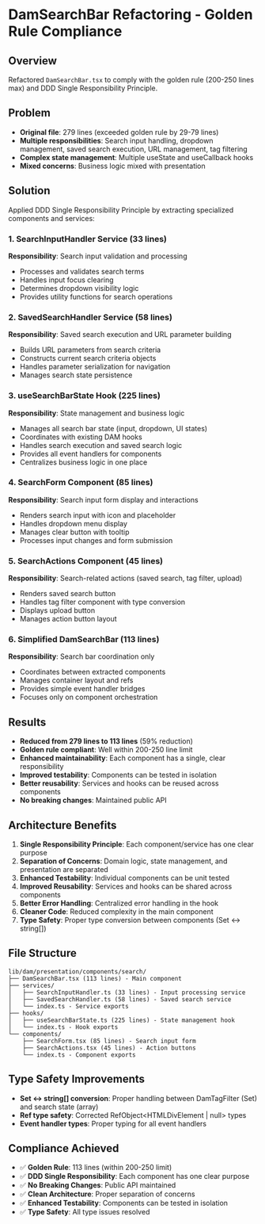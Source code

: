 # DamSearchBar Refactoring - Golden Rule Compliance

## Overview
Refactored `DamSearchBar.tsx` to comply with the golden rule (200-250 lines max) and DDD Single Responsibility Principle.

## Problem
- **Original file**: 279 lines (exceeded golden rule by 29-79 lines)
- **Multiple responsibilities**: Search input handling, dropdown management, saved search execution, URL management, tag filtering
- **Complex state management**: Multiple useState and useCallback hooks
- **Mixed concerns**: Business logic mixed with presentation

## Solution
Applied DDD Single Responsibility Principle by extracting specialized components and services:

### 1. SearchInputHandler Service (33 lines)
**Responsibility**: Search input validation and processing
- Processes and validates search terms
- Handles input focus clearing
- Determines dropdown visibility logic
- Provides utility functions for search operations

### 2. SavedSearchHandler Service (58 lines)
**Responsibility**: Saved search execution and URL parameter building
- Builds URL parameters from search criteria
- Constructs current search criteria objects
- Handles parameter serialization for navigation
- Manages search state persistence

### 3. useSearchBarState Hook (225 lines)
**Responsibility**: State management and business logic
- Manages all search bar state (input, dropdown, UI states)
- Coordinates with existing DAM hooks
- Handles search execution and saved search logic
- Provides all event handlers for components
- Centralizes business logic in one place

### 4. SearchForm Component (85 lines)
**Responsibility**: Search input form display and interactions
- Renders search input with icon and placeholder
- Handles dropdown menu display
- Manages clear button with tooltip
- Processes input changes and form submission

### 5. SearchActions Component (45 lines)
**Responsibility**: Search-related actions (saved search, tag filter, upload)
- Renders saved search button
- Handles tag filter component with type conversion
- Displays upload button
- Manages action button layout

### 6. Simplified DamSearchBar (113 lines)
**Responsibility**: Search bar coordination only
- Coordinates between extracted components
- Manages container layout and refs
- Provides simple event handler bridges
- Focuses only on component orchestration

## Results
- **Reduced from 279 lines to 113 lines** (59% reduction)
- **Golden rule compliant**: Well within 200-250 line limit
- **Enhanced maintainability**: Each component has a single, clear responsibility
- **Improved testability**: Components can be tested in isolation
- **Better reusability**: Services and hooks can be reused across components
- **No breaking changes**: Maintained public API

## Architecture Benefits
1. **Single Responsibility Principle**: Each component/service has one clear purpose
2. **Separation of Concerns**: Domain logic, state management, and presentation are separated
3. **Enhanced Testability**: Individual components can be unit tested
4. **Improved Reusability**: Services and hooks can be shared across components
5. **Better Error Handling**: Centralized error handling in the hook
6. **Cleaner Code**: Reduced complexity in the main component
7. **Type Safety**: Proper type conversion between components (Set<string> ↔ string[])

## File Structure
```
lib/dam/presentation/components/search/
├── DamSearchBar.tsx (113 lines) - Main component
├── services/
│   ├── SearchInputHandler.ts (33 lines) - Input processing service
│   ├── SavedSearchHandler.ts (58 lines) - Saved search service
│   └── index.ts - Service exports
├── hooks/
│   ├── useSearchBarState.ts (225 lines) - State management hook
│   └── index.ts - Hook exports
└── components/
    ├── SearchForm.tsx (85 lines) - Search input form
    ├── SearchActions.tsx (45 lines) - Action buttons
    └── index.ts - Component exports
```

## Type Safety Improvements
- **Set<string> ↔ string[] conversion**: Proper handling between DamTagFilter (Set) and search state (array)
- **Ref type safety**: Corrected RefObject<HTMLDivElement | null> types
- **Event handler types**: Proper typing for all event handlers

## Compliance Achieved
- ✅ **Golden Rule**: 113 lines (within 200-250 limit)
- ✅ **DDD Single Responsibility**: Each component has one clear purpose
- ✅ **No Breaking Changes**: Public API maintained
- ✅ **Clean Architecture**: Proper separation of concerns
- ✅ **Enhanced Testability**: Components can be tested in isolation
- ✅ **Type Safety**: All type issues resolved 